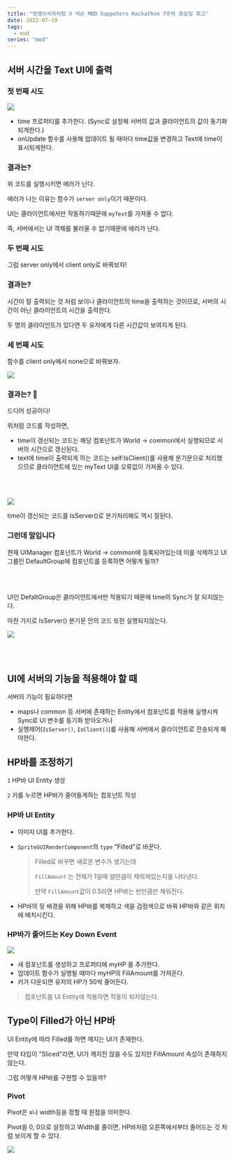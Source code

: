 ```yaml
---
title: "멋쟁이사자처럼 X 넥슨 MOD Suppoters Hackathon 7주차 화요일 회고"
date: 2022-07-19
tags:
  - mod
series: "mod"
---
```


## 서버 시간을 Text UI에 출력

### 첫 번째 시도

![](./server-only.png)

- time 프로퍼티를 추가한다. (Sync로 설정해 서버의 값과 클라이언트의 값이 동기화되게한다.)
- onUpdate 함수를 사용해 업데이트 될 때마다 time값을 변경하고 Text에 time이 표시되게한다.

### 결과는?

위 코드를 실행시키면 에러가 난다.<br/>

에러가 나는 이유는 함수가 `server only`이기 때문이다.<br/>

UI는 클라이언트에서만 작동하기때문에 `myText`를 가져올 수 없다.<br/>

즉, 서버에서는 UI 객체를 불러올 수 없기때문에 에러가 난다.

### 두 번째 시도

그럼 server only에서 client only로 바꿔보자!

### 결과는?

시간이 잘 출력되는 것 처럼 보이나 클라이언트의 time을 출력하는 것이므로, 서버의 시간이 아닌 클라이언트의 시간을 출력한다. <br/>

두 명의 클라이언트가 있다면 두 유저에게 다른 시간값이 보여지게 된다.

### 세 번째 시도

함수를 client only에서 none으로 바꿔보자.

![](none.png)

### 결과는? 🎉

드디어 성공이다! <br/>

위처럼 코드를 작성하면,

- time이 갱신되는 코드는 해당 컴포넌트가 World -> common에서 실행되므로 서버의 시간으로 갱신된다.
- text에 time이 출력되게 하는 코드는 self:IsClient()를 사용해 분기문으로 처리했으므로 클라이언트에 있는 myText UI를 오류없이 가져올 수 있다.

<br/> <br/>

![](isserver.png)

time이 갱신되는 코드를 IsServer()로 분기처리해도 역시 잘된다.



### 그런데 말입니다

현재 UIManager 컴포넌트가 World -> common에 등록되어있는데 이를 삭제하고 UI그룹인 DefaultGroup에 컴포넌트를 등록하면 어떻게 될까?

<br/> <br/>

UI인 DefaltGroup은 클라이언트에서만 적용되기 때문에 time의 Sync가 잘 되지않는다.<br/>

마찬 가지로 IsServer() 분기문 안의 코드 또한 실행되지않는다.

![](isserver.png)

<br/><br/>

## UI에 서버의 기능을 적용해야 할 때

서버의 기능이 필요하다면

- maps나 common 등 서버에 존재하는 Entity에서 컴포넌트를 적용해 실행시켜 Sync로 UI 변수를 동기화 받아오거나
- 실행제어(`IsServer()`, `IsClient()`)를 사용해 서버에서 클라이언트로 전송되게 해야한다.



## HP바를 조정하기

`1` HP바 UI Entity 생성

`2` 키를 누르면 HP바가 줄어들게하는 컴포넌트 작성



### HP바 UI Entity

* 이미지 UI를 추가한다.

* `SpriteGUIRenderComponent`의 `type` "Filled"로 바꾼다.

  > Filled로 바꾸면 새로운 변수가 생기는데
  >
  > `FillAmount` 는 전체가 1일때 얼만큼이 채워져있는지를 나타낸다.
  >
  > 만약 `FillAmount`값이 0.5라면 HP바는 반만큼만 채워진다.

* HP바의 뒷 배경을 위해 HP바를 복제하고 색을 검정색으로 바꿔 HP바와 같은 위치에 배치시킨다.



###  HP바가 줄어드는 Key Down Event

![](hp-component.png)

* 새 컴포넌트를 생성하고 프로퍼티에 myHP 를 추가한다.
* 업데이트 함수가 실행될 때마다 myHP의 FillAmount를 가져온다.
* 키가 다운되면 유저의 HP가 50씩 줄어든다.



> 컴포넌트를 UI Entity에 적용하면 작동이 되지않는다.



## Type이 Filled가 아닌 HP바

UI Entity에 따라 Filled를 하면 깨지는 UI가 존재한다. <br/>

만약 타입이 "Sliced"라면, UI가 깨지진 않을 수도 있지만 FillAmount 속성이 존재하지않는다.<br/>

그럼 어떻게 HP바를 구현할 수 있을까?<br/>



### Pivot

Pivot은 x나 width등을 정할 때 원점을 의미한다.<br/>

Pivot을 0, 0으로 설정하고 Width를 줄이면, HP바처럼 오른쪽에서부터 줄어드는 것 처럼 보이게 할 수 있다. <br/>

![](sliced.png)
